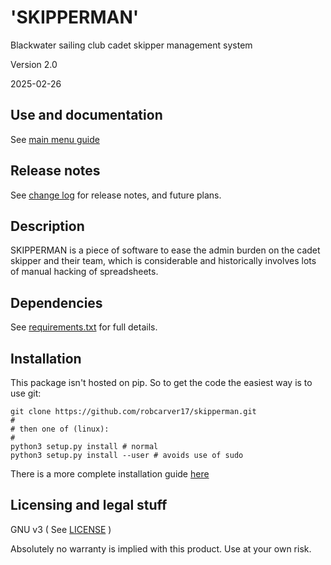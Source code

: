 # 'SKIPPERMAN'

Blackwater sailing club cadet skipper management system



Version 2.0
 

2025-02-26


## Use and documentation

See [main menu guide](/docs/main-menu.md)


## Release notes

See [change log](CHANGELOG.md) for release notes, and future plans.


## Description


SKIPPERMAN is a piece of software to ease the admin burden on the cadet skipper and their team, which is considerable and historically involves lots of manual hacking of spreadsheets. 


## Dependencies

See [requirements.txt](requirements.txt) for full details.


## Installation

This package isn't hosted on pip. So to get the code the easiest way is to use git:

```
git clone https://github.com/robcarver17/skipperman.git
#
# then one of (linux):
#
python3 setup.py install # normal
python3 setup.py install --user # avoids use of sudo
```

There is a more complete installation guide [here](docs/technical/installation.md)


## Licensing and legal stuff

GNU v3
( See [LICENSE](LICENSE) )

Absolutely no warranty is implied with this product. Use at your own risk.  


